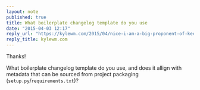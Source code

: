 ```yaml
---
layout: note
published: true
title: What boilerplate changelog template do you use
date: "2015-04-03 12:17"
reply_url: "https://kylewm.com/2015/04/nice-i-am-a-big-proponent-of-keepachangelog-com-since"
reply_title: kylewm.com
---
```


Thanks!

What boilerplate changelog template do you use, and does it allign with metadata that can be sourced from project packaging (`setup.py`/`requirements.txt`)?
